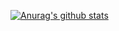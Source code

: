 [![Anurag's github stats](https://github-readme-stats.vercel.app/api?username=Yoyolick)](https://github.com/anuraghazra/github-readme-stats)
